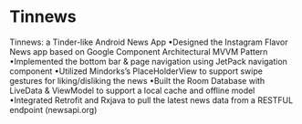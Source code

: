 # Tinnews
 Tinnews: a Tinder-like Android News App
•Designed the Instagram Flavor News app based on Google Component Architectural MVVM Pattern •Implemented the bottom bar & page navigation using JetPack navigation component
•Utilized Mindorks’s PlaceHolderView to support swipe gestures for liking/disliking the news
•Built the Room Database with LiveData & ViewModel to support a local cache and offline model •Integrated Retrofit and Rxjava to pull the latest news data from a RESTFUL endpoint (newsapi.org)

